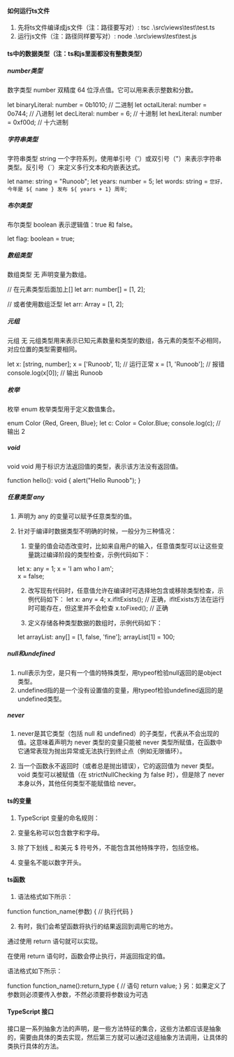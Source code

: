 #### 如何运行ts文件

1. 先将ts文件编译成js文件（注：路径要写对）: tsc .\src\views\test\test.ts
2. 运行js文件（注：路径同样要写对）: node .\src\views\test\test.js

#### ts中的数据类型（注：ts和js里面都没有整数类型）

##### number类型

数字类型 number
双精度 64 位浮点值。它可以用来表示整数和分数。

let binaryLiteral: number = 0b1010; // 二进制
let octalLiteral: number = 0o744; // 八进制
let decLiteral: number = 6; // 十进制
let hexLiteral: number = 0xf00d; // 十六进制

##### 字符串类型

字符串类型 string
一个字符系列，使用单引号（'）或双引号（"）来表示字符串类型。反引号（`）来定义多行文本和内嵌表达式。

let name: string = "Runoob";
let years: number = 5;
let words: string = `您好，今年是 ${ name } 发布 ${ years + 1} 周年`;

##### 布尔类型

布尔类型 boolean
表示逻辑值：true 和 false。

let flag: boolean = true;

##### 数组类型

数组类型 无
声明变量为数组。

// 在元素类型后面加上[]
let arr: number[] = [1, 2];

// 或者使用数组泛型
let arr: Array<number> = [1, 2];

##### 元组

元组 无
元组类型用来表示已知元素数量和类型的数组，各元素的类型不必相同，对应位置的类型需要相同。

let x: [string, number];
x = ['Runoob', 1]; // 运行正常
x = [1, 'Runoob']; // 报错
console.log(x[0]); // 输出 Runoob

##### 枚举

枚举 enum
枚举类型用于定义数值集合。

enum Color {Red, Green, Blue};
let c: Color = Color.Blue;
console.log(c); // 输出 2

##### void

void void
用于标识方法返回值的类型，表示该方法没有返回值。

function hello(): void {
alert("Hello Runoob");
}

##### 任意类型 any

1. 声明为 any 的变量可以赋予任意类型的值。

2. 针对于编译时数据类型不明确的时候，一般分为三种情况：

   1. 变量的值会动态改变时，比如来自用户的输入，任意值类型可以让这些变量跳过编译阶段的类型检查，示例代码如下：

   let x: any = 1;
   x = 'I am who I am';  
   x = false;

   2. 改写现有代码时，任意值允许在编译时可选择地包含或移除类型检查，示例代码如下：
      let x: any = 4;
      x.ifItExists(); // 正确，ifItExists方法在运行时可能存在，但这里并不会检查
      x.toFixed(); // 正确

   3. 定义存储各种类型数据的数组时，示例代码如下：

   let arrayList: any[] = [1, false, 'fine'];
   arrayList[1] = 100;

##### null和undefined

1.  null表示为空，是只有一个值的特殊类型，用typeof检验null返回的是object类型。
2.  undefined指的是一个没有设置值的变量，用typeof检验undefined返回的是undefined类型。

##### never

1. never是其它类型（包括 null 和 undefined）的子类型，代表从不会出现的值。这意味着声明为 never 类型的变量只能被 never 类型所赋值，在函数中它通常表现为抛出异常或无法执行到终止点（例如无限循环）。

2. 当一个函数永不返回时（或者总是抛出错误），它的返回值为 never 类型。void 类型可以被赋值（在 strictNullChecking 为 false 时），但是除了 never 本身以外，其他任何类型不能赋值给 never。

#### ts的变量

1. TypeScript 变量的命名规则：

2. 变量名称可以包含数字和字母。

3. 除了下划线 \_ 和美元 $ 符号外，不能包含其他特殊字符，包括空格。

4. 变量名不能以数字开头。

#### ts函数

1. 语法格式如下所示：

function function_name(参数)
{
// 执行代码
}

2. 有时，我们会希望函数将执行的结果返回到调用它的地方。

通过使用 return 语句就可以实现。

在使用 return 语句时，函数会停止执行，并返回指定的值。

语法格式如下所示：

function function_name():return_type {
// 语句
return value;
}
另：如果定义了参数则必须要传入参数，不然必须要将参数设为可选

#### TypeScript 接口

接口是一系列抽象方法的声明，是一些方法特征的集合，这些方法都应该是抽象的，需要由具体的类去实现，然后第三方就可以通过这组抽象方法调用，让具体的类执行具体的方法。
